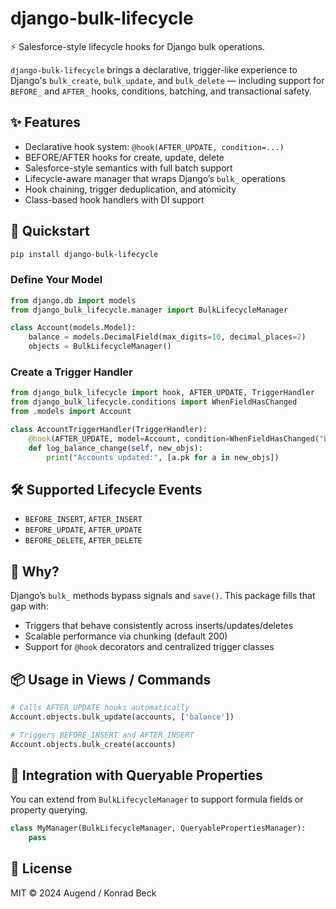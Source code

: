 
# django-bulk-lifecycle

⚡ Salesforce-style lifecycle hooks for Django bulk operations.

`django-bulk-lifecycle` brings a declarative, trigger-like experience to Django's `bulk_create`, `bulk_update`, and `bulk_delete` — including support for `BEFORE_` and `AFTER_` hooks, conditions, batching, and transactional safety.

## ✨ Features

- Declarative hook system: `@hook(AFTER_UPDATE, condition=...)`
- BEFORE/AFTER hooks for create, update, delete
- Salesforce-style semantics with full batch support
- Lifecycle-aware manager that wraps Django’s `bulk_` operations
- Hook chaining, trigger deduplication, and atomicity
- Class-based hook handlers with DI support

## 🚀 Quickstart

```bash
pip install django-bulk-lifecycle
```

### Define Your Model

```python
from django.db import models
from django_bulk_lifecycle.manager import BulkLifecycleManager

class Account(models.Model):
    balance = models.DecimalField(max_digits=10, decimal_places=2)
    objects = BulkLifecycleManager()
```

### Create a Trigger Handler

```python
from django_bulk_lifecycle import hook, AFTER_UPDATE, TriggerHandler
from django_bulk_lifecycle.conditions import WhenFieldHasChanged
from .models import Account

class AccountTriggerHandler(TriggerHandler):
    @hook(AFTER_UPDATE, model=Account, condition=WhenFieldHasChanged("balance"))
    def log_balance_change(self, new_objs):
        print("Accounts updated:", [a.pk for a in new_objs])
```

## 🛠 Supported Lifecycle Events

- `BEFORE_INSERT`, `AFTER_INSERT`
- `BEFORE_UPDATE`, `AFTER_UPDATE`
- `BEFORE_DELETE`, `AFTER_DELETE`

## 🧠 Why?

Django’s `bulk_` methods bypass signals and `save()`. This package fills that gap with:

- Triggers that behave consistently across inserts/updates/deletes
- Scalable performance via chunking (default 200)
- Support for `@hook` decorators and centralized trigger classes

## 📦 Usage in Views / Commands

```python
# Calls AFTER_UPDATE hooks automatically
Account.objects.bulk_update(accounts, ['balance'])

# Triggers BEFORE_INSERT and AFTER_INSERT
Account.objects.bulk_create(accounts)
```

## 🧩 Integration with Queryable Properties

You can extend from `BulkLifecycleManager` to support formula fields or property querying.

```python
class MyManager(BulkLifecycleManager, QueryablePropertiesManager):
    pass
```

## 📝 License

MIT © 2024 Augend / Konrad Beck
